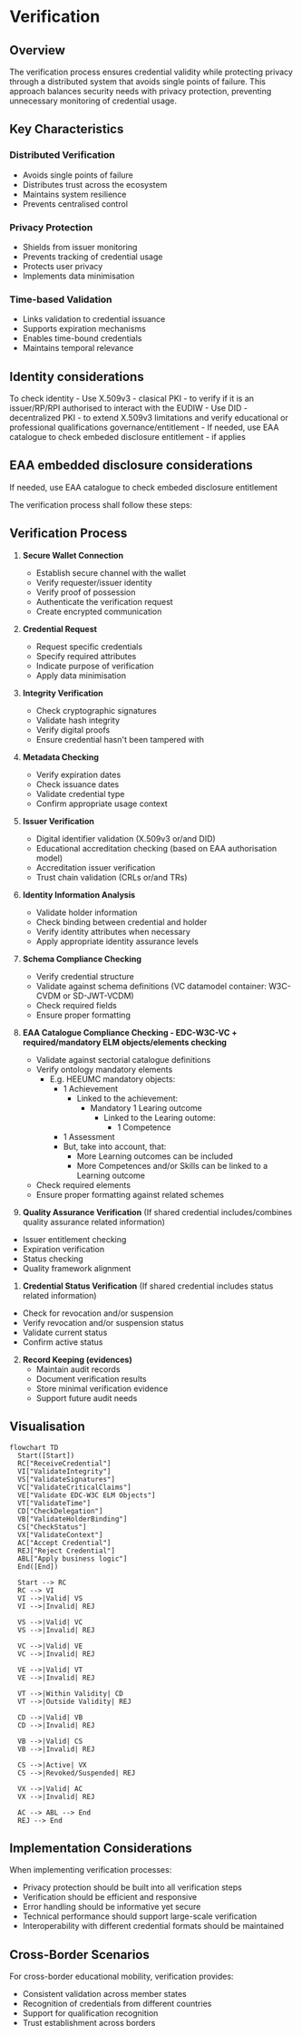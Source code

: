 # Verification

## Overview

The verification process ensures credential validity while protecting privacy through a distributed system that avoids single points of failure. This approach balances security needs with privacy protection, preventing unnecessary monitoring of credential usage.

## Key Characteristics

### Distributed Verification
- Avoids single points of failure
- Distributes trust across the ecosystem
- Maintains system resilience
- Prevents centralised control

### Privacy Protection
- Shields from issuer monitoring
- Prevents tracking of credential usage
- Protects user privacy
- Implements data minimisation

### Time-based Validation
- Links validation to credential issuance
- Supports expiration mechanisms
- Enables time-bound credentials
- Maintains temporal relevance

## Identity considerations
To check identity
     - Use X.509v3 - clasical PKI - to verify if it is an issuer/RP/RPI authorised to interact with the EUDIW
     - Use DID - decentralized PKI - to extend X.509v3 limitations and verify educational or professional qualifications governance/entitlement
     - If needed, use EAA catalogue to check embeded disclosure entitlement - if applies

## EAA embedded disclosure considerations
If needed, use EAA catalogue to check embeded disclosure entitlement

The verification process shall follow these steps:

## Verification Process

1. **Secure Wallet Connection**
   - Establish secure channel with the wallet
   - Verify requester/issuer identity 
   - Verify proof of possession
   - Authenticate the verification request
   - Create encrypted communication

2. **Credential Request**
   - Request specific credentials
   - Specify required attributes
   - Indicate purpose of verification
   - Apply data minimisation

3. **Integrity Verification**
   - Check cryptographic signatures
   - Validate hash integrity
   - Verify digital proofs
   - Ensure credential hasn't been tampered with

4. **Metadata Checking**
   - Verify expiration dates
   - Check issuance dates
   - Validate credential type
   - Confirm appropriate usage context

5. **Issuer Verification**
   - Digital identifier validation (X.509v3 or/and DID)
   - Educational accreditation checking (based on EAA authorisation model)
   - Accreditation issuer verification
   - Trust chain validation (CRLs or/and TRs)

6. **Identity Information Analysis**
   - Validate holder information
   - Check binding between credential and holder
   - Verify identity attributes when necessary
   - Apply appropriate identity assurance levels

7. **Schema Compliance Checking** 
   - Verify credential structure
   - Validate against schema definitions (VC datamodel container: W3C-CVDM or SD-JWT-VCDM)
   - Check required fields
   - Ensure proper formatting

8. **EAA Catalogue Compliance Checking - EDC-W3C-VC + required/mandatory ELM objects/elements checking**
   - Validate against sectorial catalogue definitions
   - Verify ontology mandatory elements
     - E.g. HEEUMC mandatory objects:
       - 1 Achievement
         - Linked to the achievement:
           - Mandatory 1 Learing outcome 
             - Linked to the Learing outome:
               - 1 Competence
       - 1 Assessment
       - But, take into account, that:
         - More Learning outcomes can be included
         - More Competences and/or Skills can be linked to a Learning outcome
   - Check required elements
   - Ensure proper formatting against related schemes

9.  **Quality Assurance Verification**
  (If shared credential includes/combines quality assurance related information)
   - Issuer entitlement checking
   - Expiration verification
   - Status checking
   - Quality framework alignment

1.  **Credential Status Verification**
   (If shared credential includes status related information)
   - Check for revocation and/or suspension
   - Verify revocation and/or suspension status
   - Validate current status
   - Confirm active status

2.  **Record Keeping (evidences)**
    - Maintain audit records
    - Document verification results
    - Store minimal verification evidence
    - Support future audit needs

## Visualisation

```mermaid
flowchart TD
  Start([Start])
  RC["ReceiveCredential"]
  VI["ValidateIntegrity"]
  VS["ValidateSignatures"]
  VC["ValidateCriticalClaims"]
  VE["Validate EDC-W3C ELM Objects"]
  VT["ValidateTime"]
  CD["CheckDelegation"]
  VB["ValidateHolderBinding"]
  CS["CheckStatus"]
  VX["ValidateContext"]
  AC["Accept Credential"]
  REJ["Reject Credential"]
  ABL["Apply business logic"]
  End([End])

  Start --> RC
  RC --> VI
  VI -->|Valid| VS
  VI -->|Invalid| REJ

  VS -->|Valid| VC
  VS -->|Invalid| REJ

  VC -->|Valid| VE
  VC -->|Invalid| REJ

  VE -->|Valid| VT
  VE -->|Invalid| REJ

  VT -->|Within Validity| CD
  VT -->|Outside Validity| REJ

  CD -->|Valid| VB
  CD -->|Invalid| REJ

  VB -->|Valid| CS
  VB -->|Invalid| REJ

  CS -->|Active| VX
  CS -->|Revoked/Suspended| REJ

  VX -->|Valid| AC
  VX -->|Invalid| REJ

  AC --> ABL --> End
  REJ --> End
```


## Implementation Considerations

When implementing verification processes:
- Privacy protection should be built into all verification steps
- Verification should be efficient and responsive
- Error handling should be informative yet secure
- Technical performance should support large-scale verification
- Interoperability with different credential formats should be maintained

## Cross-Border Scenarios

For cross-border educational mobility, verification provides:
- Consistent validation across member states
- Recognition of credentials from different countries
- Support for qualification recognition
- Trust establishment across borders
